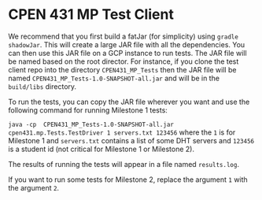 # CPEN 431 MP Test Client

We recommend that you first build a fatJar (for simplicity) using `gradle shadowJar`. This will create a large JAR file with all the dependencies. You can then use this JAR file on a GCP instance to run tests. The JAR file will be named based on the root director. For instance, if you clone the test client repo into the directory `CPEN431_MP_Tests` then the JAR file will be named `CPEN431_MP_Tests-1.0-SNAPSHOT-all.jar` and will be in the `build/libs` directory.

To run the tests, you can copy the JAR file wherever you want and use the following command for running Milestone 1 tests:

`java -cp  CPEN431_MP_Tests-1.0-SNAPSHOT-all.jar cpen431.mp.Tests.TestDriver 1 servers.txt 123456` where the `1` is for Milestone 1 and `servers.txt` contains a list of some DHT servers and `123456` is a student id (not critical for Milestone 1 or Milestone 2).

The results of running the tests will appear in a file named `results.log`.

If you want to run some tests for Milestone 2, replace the argument `1` with the argument `2`.


